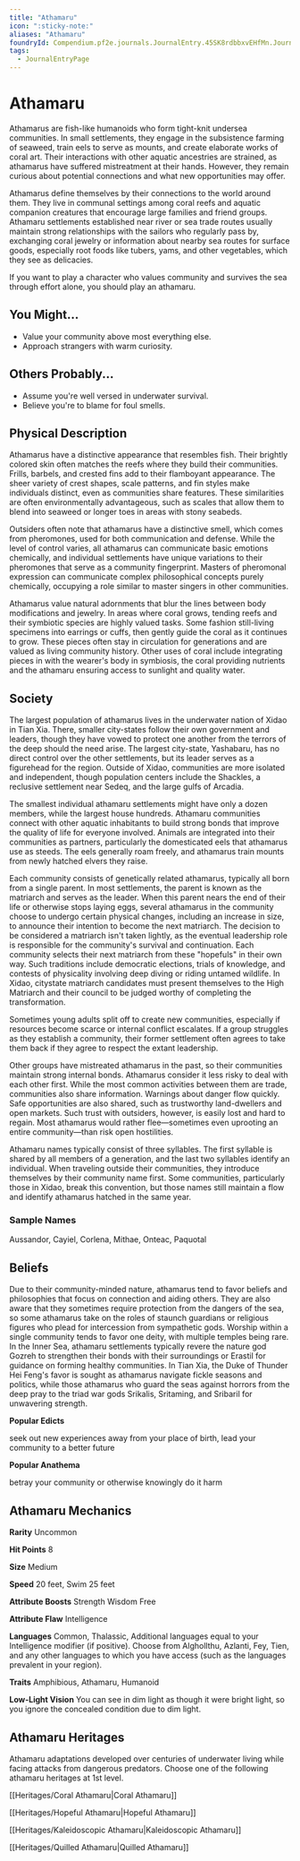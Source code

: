 ```yaml
---
title: "Athamaru"
icon: ":sticky-note:"
aliases: "Athamaru"
foundryId: Compendium.pf2e.journals.JournalEntry.45SK8rdbbxvEHfMn.JournalEntryPage.19pE89qVIMELrZoY
tags:
  - JournalEntryPage
---
```


# Athamaru
Athamarus are fish-like humanoids who form tight-knit undersea communities. In small settlements, they engage in the subsistence farming of seaweed, train eels to serve as mounts, and create elaborate works of coral art. Their interactions with other aquatic ancestries are strained, as athamarus have suffered mistreatment at their hands. However, they remain curious about potential connections and what new opportunities may offer.

Athamarus define themselves by their connections to the world around them. They live in communal settings among coral reefs and aquatic companion creatures that encourage large families and friend groups. Athamaru settlements established near river or sea trade routes usually maintain strong relationships with the sailors who regularly pass by, exchanging coral jewelry or information about nearby sea routes for surface goods, especially root foods like tubers, yams, and other vegetables, which they see as delicacies.

If you want to play a character who values community and survives the sea through effort alone, you should play an athamaru.

## You Might...

*   Value your community above most everything else.
*   Approach strangers with warm curiosity.

## Others Probably...

*   Assume you're well versed in underwater survival.
*   Believe you're to blame for foul smells.

## Physical Description

Athamarus have a distinctive appearance that resembles fish. Their brightly colored skin often matches the reefs where they build their communities. Frills, barbels, and crested fins add to their flamboyant appearance. The sheer variety of crest shapes, scale patterns, and fin styles make individuals distinct, even as communities share features. These similarities are often environmentally advantageous, such as scales that allow them to blend into seaweed or longer toes in areas with stony seabeds.

Outsiders often note that athamarus have a distinctive smell, which comes from pheromones, used for both communication and defense. While the level of control varies, all athamarus can communicate basic emotions chemically, and individual settlements have unique variations to their pheromones that serve as a community fingerprint. Masters of pheromonal expression can communicate complex philosophical concepts purely chemically, occupying a role similar to master singers in other communities.

Athamarus value natural adornments that blur the lines between body modifications and jewelry. In areas where coral grows, tending reefs and their symbiotic species are highly valued tasks. Some fashion still-living specimens into earrings or cuffs, then gently guide the coral as it continues to grow. These pieces often stay in circulation for generations and are valued as living community history. Other uses of coral include integrating pieces in with the wearer's body in symbiosis, the coral providing nutrients and the athamaru ensuring access to sunlight and quality water.

## Society

The largest population of athamarus lives in the underwater nation of Xidao in Tian Xia. There, smaller city-states follow their own government and leaders, though they have vowed to protect one another from the terrors of the deep should the need arise. The largest city-state, Yashabaru, has no direct control over the other settlements, but its leader serves as a figurehead for the region. Outside of Xidao, communities are more isolated and independent, though population centers include the Shackles, a reclusive settlement near Sedeq, and the large gulfs of Arcadia.

The smallest individual athamaru settlements might have only a dozen members, while the largest house hundreds. Athamaru communities connect with other aquatic inhabitants to build strong bonds that improve the quality of life for everyone involved. Animals are integrated into their communities as partners, particularly the domesticated eels that athamarus use as steeds. The eels generally roam freely, and athamarus train mounts from newly hatched elvers they raise.

Each community consists of genetically related athamarus, typically all born from a single parent. In most settlements, the parent is known as the matriarch and serves as the leader. When this parent nears the end of their life or otherwise stops laying eggs, several athamarus in the community choose to undergo certain physical changes, including an increase in size, to announce their intention to become the next matriarch. The decision to be considered a matriarch isn't taken lightly, as the eventual leadership role is responsible for the community's survival and continuation. Each community selects their next matriarch from these "hopefuls" in their own way. Such traditions include democratic elections, trials of knowledge, and contests of physicality involving deep diving or riding untamed wildlife. In Xidao, citystate matriarch candidates must present themselves to the High Matriarch and their council to be judged worthy of completing the transformation.

Sometimes young adults split off to create new communities, especially if resources become scarce or internal conflict escalates. If a group struggles as they establish a community, their former settlement often agrees to take them back if they agree to respect the extant leadership.

Other groups have mistreated athamarus in the past, so their communities maintain strong internal bonds. Athamarus consider it less risky to deal with each other first. While the most common activities between them are trade, communities also share information. Warnings about danger flow quickly. Safe opportunities are also shared, such as trustworthy land-dwellers and open markets. Such trust with outsiders, however, is easily lost and hard to regain. Most athamarus would rather flee—sometimes even uprooting an entire community—than risk open hostilities.

Athamaru names typically consist of three syllables. The first syllable is shared by all members of a generation, and the last two syllables identify an individual. When traveling outside their communities, they introduce themselves by their community name first. Some communities, particularly those in Xidao, break this convention, but those names still maintain a flow and identify athamarus hatched in the same year.

### Sample Names

Aussandor, Cayiel, Corlena, Mithae, Onteac, Paquotal

## Beliefs

Due to their community-minded nature, athamarus tend to favor beliefs and philosophies that focus on connection and aiding others. They are also aware that they sometimes require protection from the dangers of the sea, so some athamarus take on the roles of staunch guardians or religious figures who plead for intercession from sympathetic gods. Worship within a single community tends to favor one deity, with multiple temples being rare. In the Inner Sea, athamaru settlements typically revere the nature god Gozreh to strengthen their bonds with their surroundings or Erastil for guidance on forming healthy communities. In Tian Xia, the Duke of Thunder Hei Feng's favor is sought as athamarus navigate fickle seasons and politics, while those athamarus who guard the seas against horrors from the deep pray to the triad war gods Srikalis, Sritaming, and Sribaril for unwavering strength.

**Popular Edicts**

seek out new experiences away from your place of birth, lead your community to a better future

**Popular Anathema**

betray your community or otherwise knowingly do it harm

## Athamaru Mechanics

**Rarity** Uncommon

**Hit Points** 8

**Size** Medium

**Speed** 20 feet, Swim 25 feet

**Attribute Boosts** Strength Wisdom Free

**Attribute Flaw** Intelligence

**Languages** Common, Thalassic, Additional languages equal to your Intelligence modifier (if positive). Choose from Alghollthu, Azlanti, Fey, Tien, and any other languages to which you have access (such as the languages prevalent in your region).

**Traits** Amphibious, Athamaru, Humanoid

**Low-Light Vision** You can see in dim light as though it were bright light, so you ignore the concealed condition due to dim light.

## Athamaru Heritages

Athamaru adaptations developed over centuries of underwater living while facing attacks from dangerous predators. Choose one of the following athamaru heritages at 1st level.

[[Heritages/Coral Athamaru|Coral Athamaru]]

[[Heritages/Hopeful Athamaru|Hopeful Athamaru]]

[[Heritages/Kaleidoscopic Athamaru|Kaleidoscopic Athamaru]]

[[Heritages/Quilled Athamaru|Quilled Athamaru]]